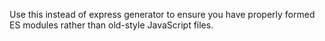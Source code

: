 Use this instead of express generator to ensure you have properly formed ES modules rather than old-style JavaScript files.

